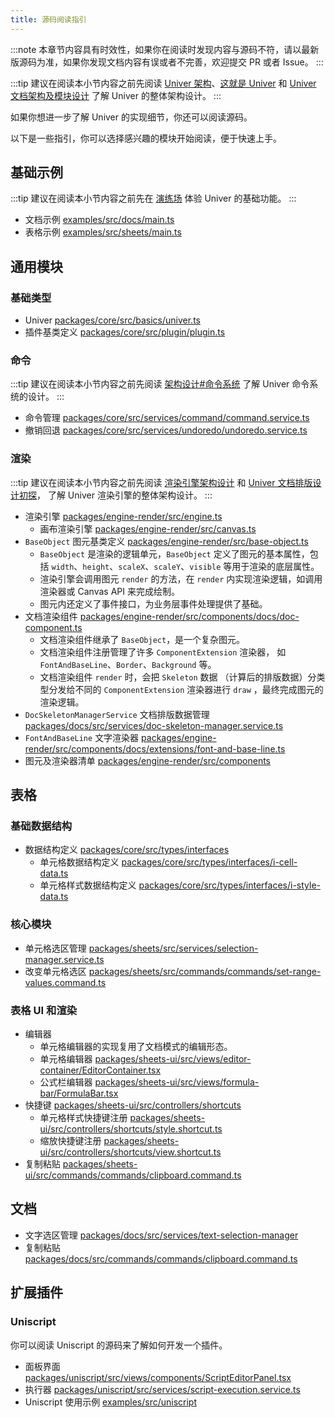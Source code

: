 ```yaml
---
title: 源码阅读指引
---
```


:::note
本章节内容具有时效性，如果你在阅读时发现内容与源码不符，请以最新版源码为准，如果你发现文档内容有误或者不完善，欢迎提交 PR 或者 Issue。
:::

:::tip
建议在阅读本小节内容之前先阅读 [Univer 架构](/guides/architecture/architecture/)、[这就是 Univer](http://localhost:4321/blog/this-is-univer) 和 [Univer 文档架构及模块设计](/blog/univer-doc-architecture) 了解 Univer 的整体架构设计。
:::

如果你想进一步了解 Univer 的实现细节，你还可以阅读源码。

以下是一些指引，你可以选择感兴趣的模块开始阅读，便于快速上手。

## 基础示例

:::tip
建议在阅读本小节内容之前先在 [演练场](/playground) 体验 Univer 的基础功能。
:::

- 文档示例 [examples/src/docs/main.ts](https://github.com/dream-num/univer/blob/dev/examples/src/docs/main.ts)
- 表格示例 [examples/src/sheets/main.ts](https://github.com/dream-num/univer/blob/dev/examples/src/sheets/main.ts)

## 通用模块

### 基础类型

- Univer [packages/core/src/basics/univer.ts](https://github.com/dream-num/univer/blob/dev/packages/core/src/basics/univer.ts)
- 插件基类定义 [packages/core/src/plugin/plugin.ts](https://github.com/dream-num/univer/blob/dev/packages/core/src/plugin/plugin.ts)

### 命令

:::tip
建议在阅读本小节内容之前先阅读 [架构设计#命令系统](/guides/architecture/architecture/#命令系统) 了解 Univer 命令系统的设计。
:::

- 命令管理 [packages/core/src/services/command/command.service.ts](https://github.com/dream-num/univer/blob/dev/packages/core/src/services/command/command.service.ts)
- 撤销回退 [packages/core/src/services/undoredo/undoredo.service.ts](https://vscode.dev/github/dream-num/univer/blob/dev/packages/core/src/services/undoredo/undoredo.service.ts)

### 渲染

:::tip
建议在阅读本小节内容之前先阅读 [渲染引擎架构设计](/guides/architecture/renderer/) 和 [Univer 文档排版设计初探](/blog/doc-typesetting-design)， 了解 Univer 渲染引擎的整体架构设计。
:::

- 渲染引擎 [packages/engine-render/src/engine.ts](https://github.com/dream-num/univer/blob/dev/packages/engine-render/src/engine.ts)
  - 画布渲染引擎 [packages/engine-render/src/canvas.ts](https://github.com/dream-num/univer/blob/dev/packages/engine-render/src/canvas.ts)
- `BaseObject` 图元基类定义 [packages/engine-render/src/base-object.ts](https://github.com/dream-num/univer/blob/dev/packages/engine-render/src/base-object.ts)
  - `BaseObject` 是渲染的逻辑单元，`BaseObject` 定义了图元的基本属性，包括 `width`、`height`、`scaleX`、`scaleY`、`visible` 等用于渲染的底层属性。
  - 渲染引擎会调用图元 `render` 的方法，在 `render` 内实现渲染逻辑，如调用渲染器或 Canvas API 来完成绘制。
  - 图元内还定义了事件接口，为业务层事件处理提供了基础。
- 文档渲染组件 [packages/engine-render/src/components/docs/doc-component.ts](https://github.com/dream-num/univer/blob/dev/packages/engine-render/src/components/docs/doc-component.ts)
  - 文档渲染组件继承了 `BaseObject`，是一个复杂图元。
  - 文档渲染组件注册管理了许多 `ComponentExtension` 渲染器， 如 `FontAndBaseLine`、`Border`、`Background` 等。
  - 文档渲染组件 `render` 时，会把 `Skeleton` 数据 （计算后的排版数据）分类型分发给不同的 `ComponentExtension` 渲染器进行 `draw` ，最终完成图元的渲染逻辑。
- `DocSkeletonManagerService` 文档排版数据管理 [packages/docs/src/services/doc-skeleton-manager.service.ts](https://github.com/dream-num/univer/blob/dev/packages/docs/src/services/doc-skeleton-manager.service.ts)
- `FontAndBaseLine` 文字渲染器 [packages/engine-render/src/components/docs/extensions/font-and-base-line.ts](https://github.com/dream-num/univer/blob/dev/packages/engine-render/src/components/docs/extensions/font-and-base-line.ts)
- 图元及渲染器清单 [packages/engine-render/src/components](https://github.com/dream-num/univer/blob/dev/packages/engine-render/src/components)

## 表格

### 基础数据结构

- 数据结构定义 [packages/core/src/types/interfaces](https://github.com/dream-num/univer/blob/dev/packages/core/src/types/interfaces)
  - 单元格数据结构定义 [packages/core/src/types/interfaces/i-cell-data.ts](https://github.com/dream-num/univer/blob/dev/packages/core/src/types/interfaces/i-cell-data.ts)
  - 单元格样式数据结构定义 [packages/core/src/types/interfaces/i-style-data.ts](https://github.com/dream-num/univer/blob/dev/packages/core/src/types/interfaces/i-style-data.ts)

### 核心模块

- 单元格选区管理 [packages/sheets/src/services/selection-manager.service.ts](https://github.com/dream-num/univer/blob/dev/packages/sheets/src/services/selection-manager.service.ts)
- 改变单元格选区 [packages/sheets/src/commands/commands/set-range-values.command.ts](https://github.com/dream-num/univer/blob/dev/packages/sheets/src/commands/commands/set-range-values.command.ts)

### 表格 UI 和渲染

- 编辑器
  - 单元格编辑器的实现复用了文档模式的编辑形态。
  - 单元格编辑器 [packages/sheets-ui/src/views/editor-container/EditorContainer.tsx](https://github.com/dream-num/univer/blob/dev/packages/sheets-ui/src/views/editor-container/EditorContainer.tsx)
  - 公式栏编辑器 [packages/sheets-ui/src/views/formula-bar/FormulaBar.tsx](https://github.com/dream-num/univer/blob/dev/packages/sheets-ui/src/views/formula-bar/FormulaBar.tsx)
- 快捷键 [packages/sheets-ui/src/controllers/shortcuts](https://github.com/dream-num/univer/tree/dev/packages/sheets-ui/src/controllers/shortcuts)
  - 单元格样式快捷键注册 [packages/sheets-ui/src/controllers/shortcuts/style.shortcut.ts](https://github.com/dream-num/univer/blob/dev/packages/sheets-ui/src/controllers/shortcuts/style.shortcut.ts)
  - 缩放快捷键注册 [packages/sheets-ui/src/controllers/shortcuts/view.shortcut.ts](https://github.com/dream-num/univer/blob/dev/packages/sheets-ui/src/controllers/shortcuts/view.shortcut.ts)
- 复制粘贴 [packages/sheets-ui/src/commands/commands/clipboard.command.ts](https://github.com/dream-num/univer/blob/dev/packages/sheets-ui/src/commands/commands/clipboard.command.ts)

## 文档

- 文字选区管理 [packages/docs/src/services/text-selection-manager](https://github.com/dream-num/univer/blob/dev/packages/docs/src/services/text-selection-manager.service.ts)
- 复制粘贴 [packages/docs/src/commands/commands/clipboard.command.ts](https://vscode.dev/github/dream-num/univer/blob/dev/packages/docs/src/commands/commands/clipboard.command.ts)

## 扩展插件

### Uniscript

你可以阅读 Uniscript 的源码来了解如何开发一个插件。

- 面板界面 [packages/uniscript/src/views/components/ScriptEditorPanel.tsx](https://github.com/dream-num/univer/blob/dev/packages/uniscript/src/views/components/ScriptEditorPanel.tsx)
- 执行器 [packages/uniscript/src/services/script-execution.service.ts](https://github.com/dream-num/univer/blob/dev/packages/uniscript/src/services/script-execution.service.ts)
- Uniscript 使用示例 [examples/src/uniscript](https://github.com/dream-num/univer/tree/dev/examples/src/uniscript)
